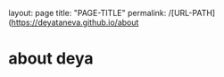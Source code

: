 layout: page
title: "PAGE-TITLE"
permalink: /[URL-PATH](https://deyataneva.github.io/about

<div class="container">
  <h1>about deya</h1>

</div>


